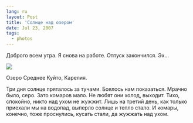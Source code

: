```yaml
---
lang: ru
layout: Post
title: 'Солнце над озером'
date: Jul 23, 2007
tags:
  - photos
---
```


Доброго всем утра. Я снова на работе. Отпуск закончился. Эх…

![](photo://Sapegin_Artem_20D_2007-07-12_402-0208)

Озеро Среднее Куйто, Карелия.

Три дня солнце пряталось за тучами. Боялось нам показаться. Мрачно было, серо. Зато комаров мало. Не любят они холод, выходит. Тихо, спокойно, никто над ухом не жужжит. Лишь на третий день, как только приехали мы на водопад, выперло солнце и тепло стало. И комары, конечно, тоже проснулись, кусать стали, да жужжать над ухом.
